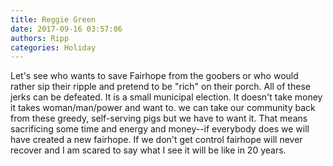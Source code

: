 ```yaml
---
title: Reggie Green
date: 2017-09-16 03:57:06
authors: Ripp
categories: Holiday
---
```


 Let's see who wants to save Fairhope from the goobers or who would rather sip their ripple and pretend to be "rich" on their porch. All of these jerks can be defeated. It is a small municipal election. It doesn't take money it takes woman/man/power and want to. we can take our community back from these greedy, self-serving pigs but we have to want it. That means sacrificing some time and energy and money--if everybody does we will have created a new fairhope. If we don't get control fairhope will never recover and I am scared to say what I see it will be like in 20 years.